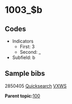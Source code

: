 # 1003\_$b

## Codes

-   Indicators
    -   First: 3
    -   Second: \_
-   Subfield: b

## Sample bibs

2850405 [Quicksearch](https://search.library.yale.edu/catalog/2850405) [VXWS](http://prodorbis.library.yale.edu:7014/vxws/GetHoldingsService?bibId=2850405)

**Parent topic:**[100](../../tags/100/100.md)

